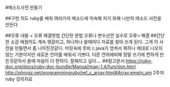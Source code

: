 #메소드사전 만들기

##구현 의도
ruby를 배워 여러가지 메소드에 익숙해 지기 위해 나만의 메소드 사전을 만든다 

##오류 내용 + 오류 해결방법
간단한 문법 오류나 변수선언 실수로 오류> 해결
##간단한 소감
배웠어도 계속 헷갈리고, 하나하나 쓸때마다 자료를 찾아 쓰게 된다. 그게 이 사전을 만들면서 좀 나아진것같다. 머릿속에 루비 c java가 엉켜서 뭐하나 제대로 나오지 않는 기분이지만 새로운 언어를 배워서 기쁘다. 다른 언어에비해 정말 쓰기에 편하게 만든것같아서 쓸때 마음이 더 편하다. 잘해지고 싶다....
##참고문서
https://ruby-doc.org/docs/ruby-doc-bundle/Manual/man-1.4/function.html
http://phrogz.net/programmingruby/ref_c_array.html#Array.empty_qm
2주차 ruby 강의자료 
